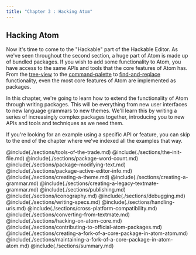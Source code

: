 ```yaml
---
title: "Chapter 3 : Hacking Atom"
---
```


## Hacking Atom

Now it's time to come to the "Hackable" part of the Hackable Editor. As we've seen throughout the second section, a huge part of Atom is made up of bundled packages. If you wish to add some functionality to Atom, you have access to the same APIs and tools that the core features of Atom has. From the [tree-view](https://github.com/atom/tree-view) to the [command-palette](https://github.com/atom/command-palette) to [find-and-replace](https://github.com/atom/find-and-replace) functionality, even the most core features of Atom are implemented as packages.

In this chapter, we're going to learn how to extend the functionality of Atom through writing packages. This will be everything from new user interfaces to new language grammars to new themes. We'll learn this by writing a series of increasingly complex packages together, introducing you to new APIs and tools and techniques as we need them.

If you're looking for an example using a specific API or feature, you can skip to the end of the chapter where we've indexed all the examples that way.

@include(./sections/tools-of-the-trade.md)
@include(./sections/the-init-file.md)
@include(./sections/package-word-count.md)
@include(./sections/package-modifying-text.md)
@include(./sections/package-active-editor-info.md)
@include(./sections/creating-a-theme.md)
@include(./sections/creating-a-grammar.md)
@include(./sections/creating-a-legacy-textmate-grammar.md)
@include(./sections/publishing.md)
@include(./sections/iconography.md)
@include(./sections/debugging.md)
@include(./sections/writing-specs.md)
@include(./sections/handling-uris.md)
@include(./sections/cross-platform-compatibility.md)
@include(./sections/converting-from-textmate.md)
@include(./sections/hacking-on-atom-core.md)
@include(./sections/contributing-to-official-atom-packages.md)
@include(./sections/creating-a-fork-of-a-core-package-in-atom-atom.md)
@include(./sections/maintaining-a-fork-of-a-core-package-in-atom-atom.md)
@include(./sections/summary.md)
